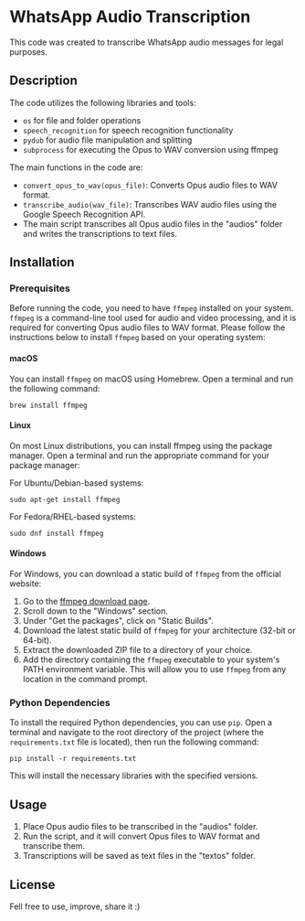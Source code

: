 # WhatsApp Audio Transcription

This code was created to transcribe WhatsApp audio messages for legal purposes.

## Description

The code utilizes the following libraries and tools:
- `os` for file and folder operations
- `speech_recognition` for speech recognition functionality
- `pydub` for audio file manipulation and splitting
- `subprocess` for executing the Opus to WAV conversion using ffmpeg

The main functions in the code are:
- `convert_opus_to_wav(opus_file)`: Converts Opus audio files to WAV format.
- `transcribe_audio(wav_file)`: Transcribes WAV audio files using the Google Speech Recognition API.
- The main script transcribes all Opus audio files in the "audios" folder and writes the transcriptions to text files.

## Installation

### Prerequisites

Before running the code, you need to have `ffmpeg` installed on your system. `ffmpeg` is a command-line tool used for audio and video processing, and it is required for converting Opus audio files to WAV format. Please follow the instructions below to install `ffmpeg` based on your operating system:

#### macOS

You can install `ffmpeg` on macOS using Homebrew. Open a terminal and run the following command:


```shell
brew install ffmpeg
```

#### Linux

On most Linux distributions, you can install ffmpeg using the package manager. Open a terminal and run the appropriate command for your package manager:

For Ubuntu/Debian-based systems:

```shell
sudo apt-get install ffmpeg
```

For Fedora/RHEL-based systems:

```shell
sudo dnf install ffmpeg
```

#### Windows

For Windows, you can download a static build of `ffmpeg` from the official website:

1. Go to the [ffmpeg download page](https://ffmpeg.org/download.html).
2. Scroll down to the "Windows" section.
3. Under "Get the packages", click on "Static Builds".
4. Download the latest static build of `ffmpeg` for your architecture (32-bit or 64-bit).
5. Extract the downloaded ZIP file to a directory of your choice.
6. Add the directory containing the `ffmpeg` executable to your system's PATH environment variable. This will allow you to use `ffmpeg` from any location in the command prompt.

### Python Dependencies

To install the required Python dependencies, you can use `pip`. Open a terminal and navigate to the root directory of the project (where the `requirements.txt` file is located), then run the following command:

```shell
pip install -r requirements.txt
```

This will install the necessary libraries with the specified versions.

## Usage

1. Place Opus audio files to be transcribed in the "audios" folder.
2. Run the script, and it will convert Opus files to WAV format and transcribe them.
3. Transcriptions will be saved as text files in the "textos" folder.

## License

Fell free to use, improve, share it :)
